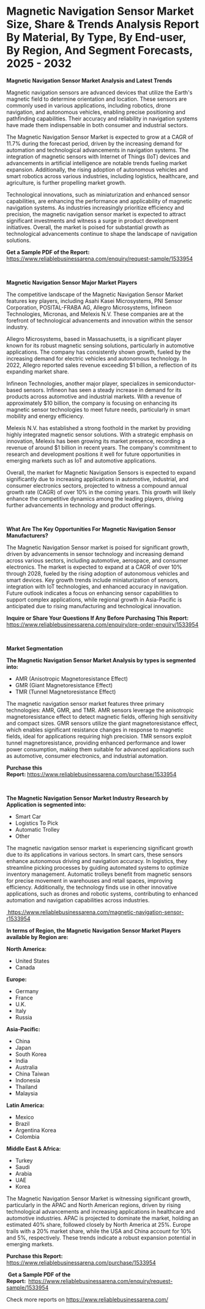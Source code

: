 <p><h1>Magnetic Navigation Sensor Market Size, Share & Trends Analysis Report By Material, By Type, By End-user, By Region, And Segment Forecasts, 2025 - 2032</h1></p><p><strong>Magnetic Navigation Sensor Market Analysis and Latest Trends</strong></p>
<p><p>Magnetic navigation sensors are advanced devices that utilize the Earth's magnetic field to determine orientation and location. These sensors are commonly used in various applications, including robotics, drone navigation, and autonomous vehicles, enabling precise positioning and pathfinding capabilities. Their accuracy and reliability in navigation systems have made them indispensable in both consumer and industrial sectors.</p><p>The Magnetic Navigation Sensor Market is expected to grow at a CAGR of 11.7% during the forecast period, driven by the increasing demand for automation and technological advancements in navigation systems. The integration of magnetic sensors with Internet of Things (IoT) devices and advancements in artificial intelligence are notable trends fueling market expansion. Additionally, the rising adoption of autonomous vehicles and smart robotics across various industries, including logistics, healthcare, and agriculture, is further propelling market growth.</p><p>Technological innovations, such as miniaturization and enhanced sensor capabilities, are enhancing the performance and applicability of magnetic navigation systems. As industries increasingly prioritize efficiency and precision, the magnetic navigation sensor market is expected to attract significant investments and witness a surge in product development initiatives. Overall, the market is poised for substantial growth as technological advancements continue to shape the landscape of navigation solutions.</p></p>
<p><strong>Get a Sample PDF of the Report:&nbsp;</strong> <a href="https://www.reliablebusinessarena.com/enquiry/request-sample/1533954?utm_campaign=2315&utm_medium=2&utm_source=Github&utm_content=ia&utm_term=17022025&utm_id=magnetic-navigation-sensor">https://www.reliablebusinessarena.com/enquiry/request-sample/1533954</a></p>
<p>&nbsp;</p>
<p><strong>Magnetic Navigation Sensor Major Market Players</strong></p>
<p><p>The competitive landscape of the Magnetic Navigation Sensor Market features key players, including Asahi Kasei Microsystems, PNI Sensor Corporation, POSITAL-FRABA AG, Allegro Microsystems, Infineon Technologies, Micronas, and Melexis N.V. These companies are at the forefront of technological advancements and innovation within the sensor industry.</p><p>Allegro Microsystems, based in Massachusetts, is a significant player known for its robust magnetic sensing solutions, particularly in automotive applications. The company has consistently shown growth, fueled by the increasing demand for electric vehicles and autonomous technology. In 2022, Allegro reported sales revenue exceeding $1 billion, a reflection of its expanding market share.</p><p>Infineon Technologies, another major player, specializes in semiconductor-based sensors. Infineon has seen a steady increase in demand for its products across automotive and industrial markets. With a revenue of approximately $10 billion, the company is focusing on enhancing its magnetic sensor technologies to meet future needs, particularly in smart mobility and energy efficiency.</p><p>Melexis N.V. has established a strong foothold in the market by providing highly integrated magnetic sensor solutions. With a strategic emphasis on innovation, Melexis has been growing its market presence, recording a revenue of around $1 billion in recent years. The company's commitment to research and development positions it well for future opportunities in emerging markets such as IoT and automotive applications.</p><p>Overall, the market for Magnetic Navigation Sensors is expected to expand significantly due to increasing applications in automotive, industrial, and consumer electronics sectors, projected to witness a compound annual growth rate (CAGR) of over 10% in the coming years. This growth will likely enhance the competitive dynamics among the leading players, driving further advancements in technology and product offerings.</p></p>
<p>&nbsp;</p>
<p><strong>What Are The Key Opportunities For Magnetic Navigation Sensor Manufacturers?</strong></p>
<p><p>The Magnetic Navigation Sensor market is poised for significant growth, driven by advancements in sensor technology and increasing demand across various sectors, including automotive, aerospace, and consumer electronics. The market is expected to expand at a CAGR of over 10% through 2028, fueled by the rising adoption of autonomous vehicles and smart devices. Key growth trends include miniaturization of sensors, integration with IoT technologies, and enhanced accuracy in navigation. Future outlook indicates a focus on enhancing sensor capabilities to support complex applications, while regional growth in Asia-Pacific is anticipated due to rising manufacturing and technological innovation.</p></p>
<p><strong>Inquire or Share Your Questions If Any Before Purchasing This Report:</strong> <a href="https://www.reliablebusinessarena.com/enquiry/pre-order-enquiry/1533954?utm_campaign=2315&utm_medium=2&utm_source=Github&utm_content=ia&utm_term=17022025&utm_id=magnetic-navigation-sensor">https://www.reliablebusinessarena.com/enquiry/pre-order-enquiry/1533954</a></p>
<p>&nbsp;</p>
<p><strong>Market Segmentation</strong></p>
<p><strong>The Magnetic Navigation Sensor Market Analysis by types is segmented into:</strong></p>
<p><ul><li>AMR (Anisotropic Magnetoresistance Effect)</li><li>GMR (Giant Magnetoresistance Effect)</li><li>TMR (Tunnel Magnetoresistance Effect)</li></ul></p>
<p><p>The magnetic navigation sensor market features three primary technologies: AMR, GMR, and TMR. AMR sensors leverage the anisotropic magnetoresistance effect to detect magnetic fields, offering high sensitivity and compact sizes. GMR sensors utilize the giant magnetoresistance effect, which enables significant resistance changes in response to magnetic fields, ideal for applications requiring high precision. TMR sensors exploit tunnel magnetoresistance, providing enhanced performance and lower power consumption, making them suitable for advanced applications such as automotive, consumer electronics, and industrial automation.</p></p>
<p><strong>Purchase this Report:&nbsp;</strong><a href="https://www.reliablebusinessarena.com/purchase/1533954?utm_campaign=2315&utm_medium=2&utm_source=Github&utm_content=ia&utm_term=17022025&utm_id=magnetic-navigation-sensor">https://www.reliablebusinessarena.com/purchase/1533954</a></p>
<p>&nbsp;</p>
<p><strong>The Magnetic Navigation Sensor Market Industry Research by Application is segmented into:</strong></p>
<p><ul><li>Smart Car</li><li>Logistics To Pick</li><li>Automatic Trolley</li><li>Other</li></ul></p>
<p><p>The magnetic navigation sensor market is experiencing significant growth due to its applications in various sectors. In smart cars, these sensors enhance autonomous driving and navigation accuracy. In logistics, they streamline picking processes by guiding automated systems to optimize inventory management. Automatic trolleys benefit from magnetic sensors for precise movement in warehouses and retail spaces, improving efficiency. Additionally, the technology finds use in other innovative applications, such as drones and robotic systems, contributing to enhanced automation and navigation capabilities across industries.</p></p>
<p><a href="https://www.reliablebusinessarena.com/magnetic-navigation-sensor-r1533954?utm_campaign=2315&utm_medium=2&utm_source=Github&utm_content=ia&utm_term=17022025&utm_id=magnetic-navigation-sensor">&nbsp;https://www.reliablebusinessarena.com/magnetic-navigation-sensor-r1533954</a></p>
<p><strong>In terms of Region, the Magnetic Navigation Sensor Market Players available by Region are:</strong></p>
<p>
    <p> <strong> North America: </strong>
        <ul>
            <li>United States</li>
            <li>Canada</li>
        </ul>
        </p> 
    <p> <strong> Europe: </strong>
        <ul>
            <li>Germany</li>
            <li>France</li>
            <li>U.K.</li>
            <li>Italy</li>
            <li>Russia</li>
        </ul>
        </p> 
    <p> <strong> Asia-Pacific: </strong>
        <ul>
            <li>China</li>
            <li>Japan</li>
            <li>South Korea</li>
            <li>India</li>
            <li>Australia</li>
            <li>China Taiwan</li>
            <li>Indonesia</li>
            <li>Thailand</li>
            <li>Malaysia</li>
        </ul>
        </p> 
    <p> <strong> Latin America: </strong>
        <ul>
            <li>Mexico</li>
            <li>Brazil</li>
            <li>Argentina Korea</li>
            <li>Colombia</li>
        </ul>
        </p> 
    <p> <strong> Middle East & Africa: </strong>
        <ul>
            <li>Turkey</li>
            <li>Saudi</li>
            <li>Arabia</li>
            <li>UAE</li>
            <li>Korea</li>
        </ul>
    </p>
    </p>
<p><p>The Magnetic Navigation Sensor Market is witnessing significant growth, particularly in the APAC and North American regions, driven by rising technological advancements and increasing applications in healthcare and automotive industries. APAC is projected to dominate the market, holding an estimated 40% share, followed closely by North America at 25%. Europe trails with a 20% market share, while the USA and China account for 10% and 5%, respectively. These trends indicate a robust expansion potential in emerging markets.</p></p>
<p><strong>Purchase this Report: </strong><a href="https://www.reliablebusinessarena.com/purchase/1533954?utm_campaign=2315&utm_medium=2&utm_source=Github&utm_content=ia&utm_term=17022025&utm_id=magnetic-navigation-sensor">https://www.reliablebusinessarena.com/purchase/1533954</a></p>
<p>&nbsp;<strong>Get a Sample PDF of the Report:&nbsp;&nbsp;</strong><a href="https://www.reliablebusinessarena.com/enquiry/request-sample/1533954?utm_campaign=2315&utm_medium=2&utm_source=Github&utm_content=ia&utm_term=17022025&utm_id=magnetic-navigation-sensor">https://www.reliablebusinessarena.com/enquiry/request-sample/1533954</a></p>
<p><strong></strong></p>
<p>Check more reports on <a href="https://www.reliablebusinessarena.com/?utm_campaign=2315&utm_medium=2&utm_source=Github&utm_content=ia&utm_term=17022025&utm_id=magnetic-navigation-sensor">https://www.reliablebusinessarena.com/</a></p>
